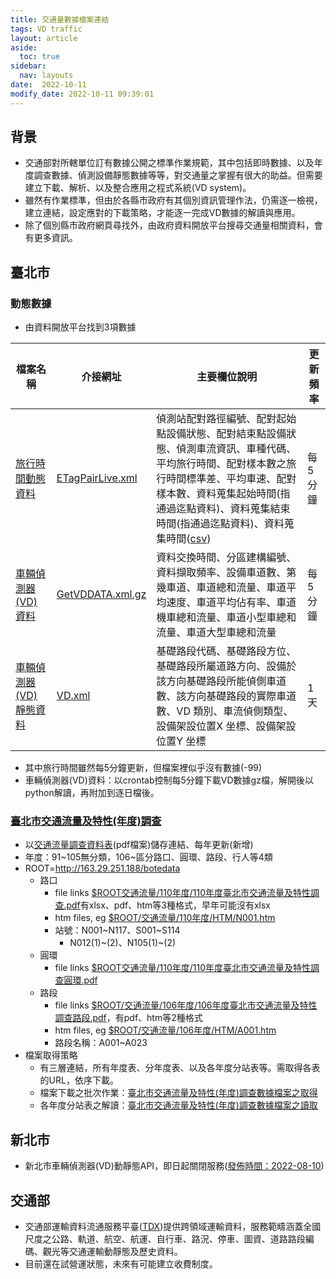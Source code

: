 ```yaml
---
title: 交通量數據檔案連結
tags: VD traffic
layout: article
aside:
  toc: true
sidebar:
  nav: layouts
date:  2022-10-11
modify_date: 2022-10-11 09:39:01
---
```

## 背景
- 交通部對所轄單位訂有數據公開之標準作業規範，其中包括即時數據、以及年度調查數據、偵測設備靜態數據等等，對交通量之掌握有很大的助益。但需要建立下載、解析、以及整合應用之程式系統(VD system)。
- 雖然有作業標準，但由於各縣市政府有其個別資訊管理作法，仍需逐一檢視，建立連結，設定應對的下載策略，才能逐一完成VD數據的解讀與應用。
- 除了個別縣市政府網頁尋找外，由政府資料開放平台搜尋交通量相關資料，會有更多資訊。

## 臺北市
### 動態數據
- 由資料開放平台找到3項數據

檔案名稱|介接網址|主要欄位說明|更新頻率
-|-|-|-
[旅行時間動態資料](https://data.gov.tw/dataset/135753)|[ETagPairLive.xml](https://tcgbusfs.blob.core.windows.net/blobtisv/ETagPairLive.xml)|偵測站配對路徑編號、配對起始點設備狀態、配對結束點設備狀態、偵測車流資訊、車種代碼、平均旅行時間、配對樣本數之旅行時間標準差、平均車速、配對樣本數、資料蒐集起始時間(指通過迄點資料)、資料蒐集結束時間(指通過迄點資料)、資料蒐集時間([csv](https://data.taipei/api/dataset/6ccdeddb-c66a-4cf5-8742-46c322f01b3b/resource/1eecf5ff-4ab8-4c1f-8abe-4e3d404979e3/download))|每5分鐘
[車輛偵測器(VD)資料](https://data.gov.tw/dataset/128709)|[GetVDDATA.xml.gz](https://tcgbusfs.blob.core.windows.net/blobtisv/GetVDDATA.xml.gz)|資料交換時間、分區建構編號、資料擷取頻率、設備車道數、第幾車道、車道總和流量、車道平均速度、車道平均佔有率、車道機車總和流量、車道小型車總和流量、車道大型車總和流量|每5分鐘
[車輛偵測器(VD)靜態資料](https://data.gov.tw/dataset/135705)|[VD.xml](https://tcgbusfs.blob.core.windows.net/blobtisv/VD.xml)|基礎路段代碼、基礎路段方位、基礎路段所屬道路方向、設備於該方向基礎路段所能偵側車道數、該方向基礎路段的實際車道數、VD 類別、車流偵側類型、設備架設位置X 坐標、設備架設位置Y 坐標|1天

- 其中旅行時間雖然每5分鐘更新，但檔案裡似乎沒有數據(-99)
- 車輛偵測器(VD)資料：以crontab控制每5分鐘下載VD數據gz檔，解開後以python解讀，再附加到逐日檔後。

### [臺北市交通流量及特性(年度)調查](https://data.gov.tw/dataset/128230)
- 以[交通流量調查資料表](https://www-ws.gov.taipei/001/Upload/456/relfile/0/30323/e53942d0-226c-4ca5-ba43-900b75f2189b.pdf)(pdf檔案)儲存連結、每年更新(新增)
- 年度：91~105無分類，106~區分路口、圓環、路段、行人等4類
- ROOT=http://163.29.251.188/botedata
  - 路口
    - file links [$ROOT交通流量/110年度/110年度臺北市交通流量及特性調查.pdf](http://163.29.251.188/botedata/交通流量/110年度/110年度臺北市交通流量及特性調查.pdf)有xlsx、pdf、htm等3種格式，早年可能沒有xlsx
    - htm files, eg [$ROOT/交通流量/110年度/HTM/N001.htm](http://163.29.251.188/botedata/交通流量/110年度/HTM/N001.htm)
    - 站號：N001~N117、S001~S114
      - N012(1)~(2)、N105(1)~(2)
  - 圓環
    - file links [$ROOT交通流量/110年度/110年度臺北市交通流量及特性調查圓環.pdf](http://163.29.251.188/botedata/交通流量/110年度/110年度臺北市交通流量及特性調查圓環.pdf)
  - 路段  
    - file links [$ROOT/交通流量/106年度/106年度臺北市交通流量及特性調查路段.pdf](http://163.29.251.188/botedata/交通流量/106年度/106年度臺北市交通流量及特性調查路段.pdf)，有pdf、htm等2種格式
    - htm files, eg [$ROOT/交通流量/106年度/HTM/A001.htm](http://163.29.251.188/botedata/交通流量/106年度/HTM/A001.htm)
    - 路段名稱：A001~A023
- 檔案取得策略
  - 有三層連結，所有年度表、分年度表、以及各年度分站表等。需取得各表的URL，依序下載。
  - 檔案下載之批次作業：[臺北市交通流量及特性(年度)調查數據檔案之取得](https://sinotec2.github.io/Focus-on-Air-Quality/EmisProc/line/TBtraffic/3.get_sheet/)
  - 各年度分站表之解讀：[臺北市交通流量及特性(年度)調查數據檔案之讀取](https://sinotec2.github.io/Focus-on-Air-Quality/EmisProc/line/TBtraffic/4.rd_sht3/)

## 新北市
- 新北市車輛偵測器(VD)動靜態API，即日起關閉服務([發佈時間：2022-08-10](https://tdx.transportdata.tw/news/detail/08da7a9e-9bd0-2bae-d901-80793606f371))

## 交通部
- 交通部運輸資料流通服務平臺([TDX](https://tdx.transportdata.tw/))提供跨領域運輸資料，服務範疇涵蓋全國尺度之公路、軌道、航空、航運、自行車、路況、停車、圖資、道路路段編碼、觀光等交通運輸動靜態及歷史資料。
- 目前還在試營運狀態，未來有可能建立收費制度。


